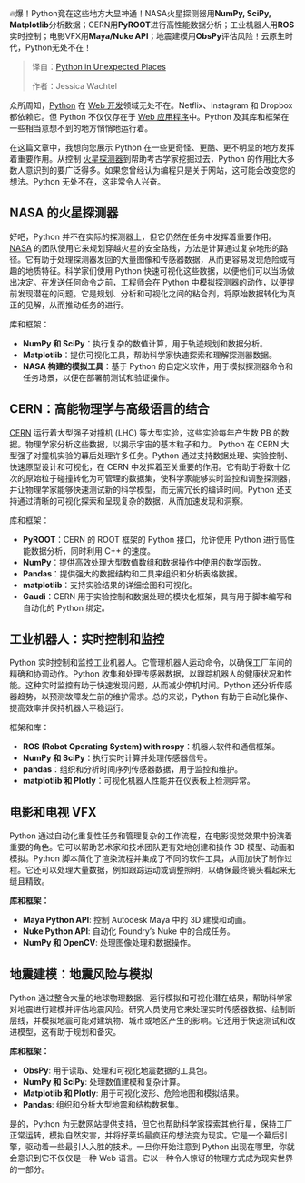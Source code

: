 <!--
title: Python在意想不到的地方
cover: https://cdn.thenewstack.io/media/2025/05/7bbe27f0-alexander-mils-wj-ol_7frbs-unsplash-1.jpg
summary: 🔥爆！Python竟在这些地方大显神通！NASA火星探测器用**NumPy, SciPy, Matplotlib**分析数据；CERN用**PyROOT**进行高性能数据分析；工业机器人用**ROS**实时控制；电影VFX用**Maya/Nuke API**；地震建模用**ObsPy**评估风险！云原生时代，Python无处不在！
-->

🔥爆！Python竟在这些地方大显神通！NASA火星探测器用**NumPy, SciPy, Matplotlib**分析数据；CERN用**PyROOT**进行高性能数据分析；工业机器人用**ROS**实时控制；电影VFX用**Maya/Nuke API**；地震建模用**ObsPy**评估风险！云原生时代，Python无处不在！

> 译自：[Python in Unexpected Places](https://thenewstack.io/python-in-unexpected-places/)
> 
> 作者：Jessica Wachtel

众所周知，[Python](https://thenewstack.io/python/) 在 [Web 开发](https://thenewstack.io/web-development-trends-in-2024-a-shift-back-to-simplicity/)领域无处不在。Netflix、Instagram 和 Dropbox 都依赖它。但 Python 不仅仅存在于 [Web 应用程序](https://thenewstack.io/step-by-step-guide-to-using-webassembly-for-faster-web-apps/)中。Python 及其库和框架在一些相当意想不到的地方悄悄地运行着。

在这篇文章中，我想向您展示 Python 在一些更奇怪、更酷、更不明显的地方发挥着重要作用。从控制 [火星探测器](https://thenewstack.io/nasa-programmer-remembers-debugging-lisp-in-deep-space/)到帮助考古学家挖掘过去，Python 的作用比大多数人意识到的要广泛得多。如果您曾经认为编程只是关于网站，这可能会改变您的想法。Python 无处不在，这非常令人兴奋。

## NASA 的火星探测器

好吧，Python 并不在实际的探测器上，但它仍然在任务中发挥着重要作用。[NASA](https://thenewstack.io/nasas-thirst-for-open-source-software-and-for-open-science/) 的团队使用它来规划穿越火星的安全路线，方法是计算通过复杂地形的路径。它有助于处理探测器发回的大量图像和传感器数据，从而更容易发现危险或有趣的地质特征。科学家们使用 Python 快速可视化这些数据，以便他们可以当场做出决定。在发送任何命令之前，工程师会在 Python 中模拟探测器的动作，以便提前发现潜在的问题。它是规划、分析和可视化之间的粘合剂，将原始数据转化为真正的见解，从而推动任务的进行。

库和框架：

*   **NumPy 和 SciPy**：执行复杂的数值计算，用于轨迹规划和数据分析。
*   **Matplotlib**：提供可视化工具，帮助科学家快速探索和理解探测器数据。
*   **NASA 构建的模拟工具**：基于 Python 的自定义软件，用于模拟探测器命令和任务场景，以便在部署前测试和验证操作。

## CERN：高能物理学与高级语言的结合

[CERN](https://thenewstack.io/kueue-can-now-schedule-kubernetes-batch-jobs-across-clusters/) 运行着大型强子对撞机 (LHC) 等大型实验，这些实验每年产生数 PB 的数据。物理学家分析这些数据，以揭示宇宙的基本粒子和力。
Python 在 CERN 大型强子对撞机实验的幕后处理许多任务。Python 通过支持数据处理、实验控制、快速原型设计和可视化，在 CERN 中发挥着至关重要的作用。它有助于将数十亿次的原始粒子碰撞转化为可管理的数据集，使科学家能够实时监控和调整探测器，并让物理学家能够快速测试新的科学模型，而无需冗长的编译时间。Python 还支持通过清晰的可视化探索和呈现复杂的数据，从而加速发现和洞察。

库和框架：

*   **PyROOT**：CERN 的 ROOT 框架的 Python 接口，允许使用 Python 进行高性能数据分析，同时利用 C++ 的速度。
*   **NumPy**：提供高效处理大型数值数组和数据操作中使用的数学函数。
*   **Pandas**：提供强大的数据结构和工具来组织和分析表格数据。
*   **matplotlib**：支持实验结果的详细绘图和可视化。
*   **Gaudi**：CERN 用于实验控制和数据处理的模块化框架，具有用于脚本编写和自动化的 Python 绑定。

## 工业机器人：实时控制和监控

Python 实时控制和监控工业机器人。它管理机器人运动命令，以确保工厂车间的精确和协调动作。Python 收集和处理传感器数据，以跟踪机器人的健康状况和性能。这种实时监控有助于快速发现问题，从而减少停机时间。Python 还分析传感器趋势，以预测故障发生前的维护需求。总的来说，Python 有助于自动化操作、提高效率并保持机器人平稳运行。

框架和库：

*   **ROS (Robot Operating System) with rospy**：机器人软件和通信框架。
*   **NumPy 和 SciPy**：执行实时计算并处理传感器信号。
*   **pandas**：组织和分析时间序列传感器数据，用于监控和维护。
*   **matplotlib 和 Plotly**：可视化机器人性能并在仪表板上检测异常。

## 电影和电视 VFX
Python 通过自动化重复性任务和管理复杂的工作流程，在电影视觉效果中扮演着重要的角色。它可以帮助艺术家和技术团队更有效地创建和操作 3D 模型、动画和模拟。Python 脚本简化了渲染流程并集成了不同的软件工具，从而加快了制作过程。它还可以处理大量数据，例如跟踪运动或调整照明，以确保最终镜头看起来无缝且精致。

**库和框架：**

*   **Maya Python API**: 控制 Autodesk Maya 中的 3D 建模和动画。
*   **Nuke Python API**: 自动化 Foundry’s Nuke 中的合成任务。
*   **NumPy 和 OpenCV**: 处理图像处理和数据操作。

## 地震建模：地震风险与模拟

Python 通过整合大量的地球物理数据、运行模拟和可视化潜在结果，帮助科学家对地震进行建模并评估地震风险。研究人员使用它来处理实时传感器数据、绘制断层线，并模拟地震可能对建筑物、城市或地区产生的影响。它还用于快速测试和改进模型，这有助于规划和备灾。

**库和框架：**

*   **ObsPy**: 用于读取、处理和可视化地震数据的工具包。
*   **NumPy 和 SciPy**: 处理数值建模和复杂计算。
*   **Matplotlib 和 Plotly**: 用于可视化波形、危险地图和模拟结果。
*   **Pandas**: 组织和分析大型地震和结构数据集。

是的，Python 为无数网站提供支持，但它也帮助科学家探索其他行星，保持工厂正常运转，模拟自然灾害，并将好莱坞最疯狂的想法变为现实。它是一个幕后引擎，驱动着一些最引人入胜的技术。一旦你开始注意到 Python 出现在哪里，你就会意识到它不仅仅是一种 Web 语言。它以一种令人惊讶的物理方式成为现实世界的一部分。